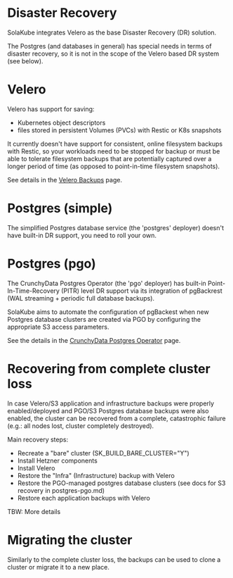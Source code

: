 # Disaster Recovery

SolaKube integrates Velero as the base Disaster Recovery (DR) solution.

The Postgres (and databases in general) has special needs in terms of disaster recovery, so it is not in the scope of the Velero based DR system (see below).

# Velero

Velero has support for saving: 
- Kubernetes object descriptors
- files stored in persistent Volumes (PVCs) with Restic or K8s snapshots

It currently doesn't have support for consistent, online filesystem backups with Restic, so your workloads need to be stopped for backup or must be able to tolerate filesystem backups that are potentially captured over a longer period of time (as opposed to point-in-time filesystem snapshots).

See details in the [Velero Backups](velero-backups.md) page.

# Postgres (simple)

The simplified Postgres database service (the 'postgres' deployer) doesn't have built-in DR support, you need to roll your own.

# Postgres (pgo)

The CrunchyData Postgres Operator (the 'pgo' deployer) has built-in Point-In-Time-Recovery (PITR) level DR support via its integration of pgBackrest (WAL streaming + periodic full database backups).

SolaKube aims to automate the configuration of pgBackest when new Postgres database clusters are created via PGO by configuring the appropriate S3 access parameters.
 
See the details in the [CrunchyData Postgres Operator](postgres-crunchy.md) page. 

# Recovering from complete cluster loss

In case Velero/S3 application and infrastructure backups were properly enabled/deployed and PGO/S3 Postgres database backups were also enabled, the cluster can be recovered from a complete, catastrophic failure (e.g.: all nodes lost, cluster completely destroyed).

Main recovery steps:
- Recreate a "bare" cluster (SK_BUILD_BARE_CLUSTER="Y")
- Install Hetzner components
- Install Velero 
- Restore the "Infra" (Infrastructure) backup with Velero
- Restore the PGO-managed postgres database clusters (see docs for S3 recovery in postgres-pgo.md)
- Restore each application backups with Velero

TBW: More details

# Migrating the cluster

Similarly to the complete cluster loss, the backups can be used to clone a cluster or migrate it to a new place.
